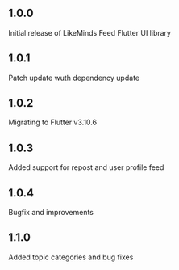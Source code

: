 ## 1.0.0

Initial release of LikeMinds Feed Flutter UI library

## 1.0.1

Patch update wuth dependency update

## 1.0.2

Migrating to Flutter v3.10.6

## 1.0.3

Added support for repost and user profile feed

## 1.0.4

Bugfix and improvements

## 1.1.0

Added topic categories and bug fixes
